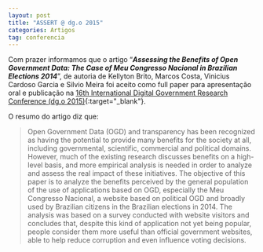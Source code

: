 ```yaml
---
layout: post
title: "ASSERT @ dg.o 2015"
categories: Artigos
tag: conferencia
---
```


Com prazer informamos que o artigo “_**Assessing the Benefits of Open Government Data: The Case of Meu Congresso Nacional in Brazilian Elections 2014**_”, de autoria de Kellyton Brito, Marcos Costa, Vinicius Cardoso Garcia e Silvio Meira foi aceito como full paper para apresentação oral e publicação na  [16th International Digital Government Research Conference (dg.o 2015)](http://dgo2015.dgsociety.org/){:target="_blank"}.

O resumo do artigo diz que:

> Open Government Data (OGD) and transparency has been recognized as having the potential to provide many benefits for the society at all, including governmental, scientific, commercial and political domains. However, much of the existing research discusses benefits on a high-level basis, and more empirical analysis is needed in order to analyze and assess the real impact of these initiatives. The objective of this paper is to analyze the benefits perceived by the general population of the use of applications based on OGD, especially the Meu Congresso Nacional, a website based on political OGD and broadly used by Brazilian citizens in the Brazilian elections in 2014. The analysis was based on a survey conducted with website visitors and concludes that, despite this kind of application not yet being popular, people consider them more useful than official government websites, able to help reduce corruption and even influence voting decisions.